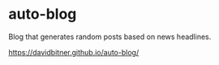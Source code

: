 # auto-blog
 
Blog that generates random posts based on news headlines.

https://davidbitner.github.io/auto-blog/
